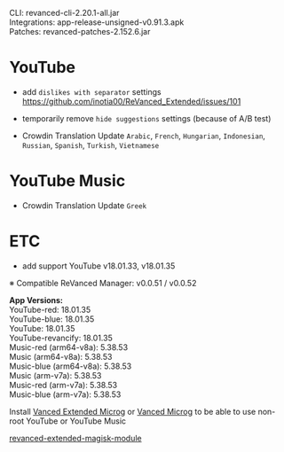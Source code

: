 CLI: revanced-cli-2.20.1-all.jar  
Integrations: app-release-unsigned-v0.91.3.apk  
Patches: revanced-patches-2.152.6.jar  

YouTube
==
- add `dislikes with separator` settings https://github.com/inotia00/ReVanced_Extended/issues/101
- temporarily remove `hide suggestions` settings (because of A/B test)

- Crowdin Translation Update
`Arabic`, `French`, `Hungarian`, `Indonesian`, `Russian`, `Spanish`, `Turkish`, `Vietnamese`

YouTube Music
==
- Crowdin Translation Update
`Greek`

ETC
==
- add support YouTube v18.01.33, v18.01.35

※ Compatible ReVanced Manager: v0.0.51 / v0.0.52

  
**App Versions:**  
YouTube-red: 18.01.35  
YouTube-blue: 18.01.35  
YouTube: 18.01.35  
YouTube-revancify: 18.01.35  
Music-red (arm64-v8a): 5.38.53  
Music (arm64-v8a): 5.38.53  
Music-blue (arm64-v8a): 5.38.53  
Music (arm-v7a): 5.38.53  
Music-red (arm-v7a): 5.38.53  
Music-blue (arm-v7a): 5.38.53  

Install [Vanced Extended Microg](https://github.com/inotia00/VancedMicroG/releases) or [Vanced Microg](https://github.com/TeamVanced/VancedMicroG/releases) to be able to use non-root YouTube or YouTube Music  

[revanced-extended-magisk-module](https://github.com/MatadorProBr/revanced-extended-magisk-module)  
